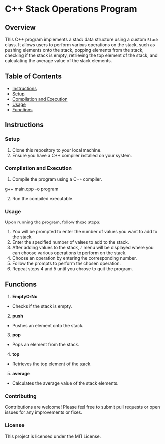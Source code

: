 # C++ Stack Operations Program

## Overview
This C++ program implements a stack data structure using a custom `Stack` class. It allows users to perform various operations on the stack, such as pushing elements onto the stack, popping elements from the stack, checking if the stack is empty, retrieving the top element of the stack, and calculating the average value of the stack elements.

## Table of Contents
- [Instructions](#instructions)
- [Setup](#setup)
- [Compilation and Execution](#compilation-and-execution)
- [Usage](#usage)
- [Functions](#functions)

## Instructions

### Setup
1. Clone this repository to your local machine.
2. Ensure you have a C++ compiler installed on your system.

### Compilation and Execution
1. Compile the program using a C++ compiler.

g++ main.cpp -o program

2. Run the compiled executable.

### Usage
Upon running the program, follow these steps:

1. You will be prompted to enter the number of values you want to add to the stack.
2. Enter the specified number of values to add to the stack.
3. After adding values to the stack, a menu will be displayed where you can choose various operations to perform on the stack.
4. Choose an operation by entering the corresponding number.
5. Follow the prompts to perform the chosen operation.
6. Repeat steps 4 and 5 until you choose to quit the program.

## Functions

1. **EmptyOrNo**
- Checks if the stack is empty.

2. **push**
- Pushes an element onto the stack.

3. **pop**
- Pops an element from the stack.

4. **top**
- Retrieves the top element of the stack.

5. **average**
- Calculates the average value of the stack elements.


### Contributing
Contributions are welcome! Please feel free to submit pull requests or open issues for any improvements or fixes.

### License
This project is licensed under the MIT License.
